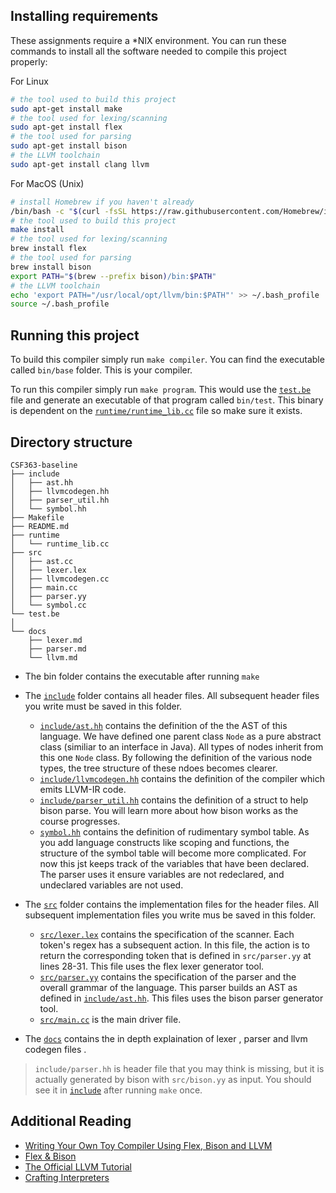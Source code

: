 ## Installing requirements

These assignments require a *NIX environment. You can run these commands to install all the software needed to compile this project properly:

For Linux

```bash
# the tool used to build this project
sudo apt-get install make
# the tool used for lexing/scanning
sudo apt-get install flex
# the tool used for parsing
sudo apt-get install bison
# the LLVM toolchain
sudo apt-get install clang llvm
```
For MacOS (Unix)

```bash
# install Homebrew if you haven't already
/bin/bash -c "$(curl -fsSL https://raw.githubusercontent.com/Homebrew/install/HEAD/install.sh)"
# the tool used to build this project
make install
# the tool used for lexing/scanning
brew install flex
# the tool used for parsing
brew install bison
export PATH="$(brew --prefix bison)/bin:$PATH"
# the LLVM toolchain
echo 'export PATH="/usr/local/opt/llvm/bin:$PATH"' >> ~/.bash_profile
source ~/.bash_profile
```

## Running this project

To build this compiler simply run `make compiler`. You can find the executable called `bin/base` folder. This is your compiler.

To run this compiler simply run `make program`. This would use the [`test.be`](test.be) file and generate an executable of that program called `bin/test`. This binary is dependent on the [`runtime/runtime_lib.cc`](runtime/runtime_lib.cc) file so make sure it exists.

## Directory structure

```
CSF363-baseline
├── include
│   ├── ast.hh
│   ├── llvmcodegen.hh
│   ├── parser_util.hh
│   └── symbol.hh
├── Makefile
├── README.md
├── runtime
│   └── runtime_lib.cc
├── src
│   ├── ast.cc
│   ├── lexer.lex
│   ├── llvmcodegen.cc
│   ├── main.cc
│   ├── parser.yy
│   └── symbol.cc
└── test.be
│  
└── docs
    ├── lexer.md
    ├── parser.md
    └── llvm.md
```

- The bin folder contains the executable after running `make`
- The [`include`](include) folder contains all header files. All subsequent header files you write must be saved in this folder.
    - [`include/ast.hh`](include/ast.hh) contains the definition of the the AST of this language. We have defined one parent class `Node` as a pure abstract class (similiar to an interface in Java). All types of nodes inherit from this one `Node` class. By following the definition of the various node types, the tree structure of these ndoes becomes clearer.
    - [`include/llvmcodegen.hh`](include/llvmcodegen.hh) contains the definition of the compiler which emits LLVM-IR code.
    - [`include/parser_util.hh`](include/parser_util.hh) contains the definition of a struct to help bison parse. You will learn more about how bison works as the course progresses.
    - [`symbol.hh`](symbol.hh) contains the definition of rudimentary symbol table. As you add language constructs like scoping and functions, the structure of the symbol table will become more complicated. For now this jst keeps track of the variables that have been declared. The parser uses it ensure variables are not redeclared, and undeclared variables are not used.
- The [`src`](src) folder contains the implementation files for the header files. All subsequent implementation files you write mus be saved in this folder.
    - [`src/lexer.lex`](src/lexer.lex) contains the specification of the scanner. Each token's regex has a subsequent action. In this file, the action is to return the corresponding token that is defined in `src/parser.yy` at lines 28-31. This file uses the flex lexer generator tool.
    - [`src/parser.yy`](src/parser.yy) contains the specification of the parser and the overall grammar of the language. This parser builds an AST as defined in [`include/ast.hh`](include/ast.hh). This files uses the bison parser generator tool.
    - [`src/main.cc`](src/main.cc) is the main driver file.

- The [`docs`](docs) contains the in depth explaination of lexer , parser and llvm codegen files .  

> `include/parser.hh` is header file that you may think is missing, but it is actually generated by bison with `src/bison.yy` as input. You should see it in [`include`](include) after running `make` once.


## Additional Reading

- [Writing Your Own Toy Compiler Using Flex, Bison and LLVM](https://gnuu.org/2009/09/18/writing-your-own-toy-compiler/)
- [Flex & Bison](https://web.iitd.ac.in/~sumeet/flex__bison.pdf)
- [The Official LLVM Tutorial](https://llvm.org/docs/tutorial/index.html)
- [Crafting Interpreters](http://craftinginterpreters.com/contents.html)
